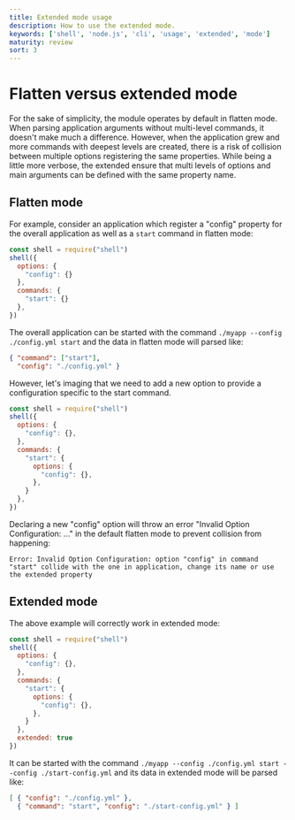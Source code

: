 ```yaml
---
title: Extended mode usage
description: How to use the extended mode.
keywords: ['shell', 'node.js', 'cli', 'usage', 'extended', 'mode']
maturity: review
sort: 3
---
```


# Flatten versus extended mode

For the sake of simplicity, the module operates by default in flatten mode. When parsing application arguments without multi-level commands, it doesn't make much a difference. However, when the application grew and more commands with deepest levels are created, there is a risk of collision between multiple options registering the same properties. While being a little more verbose, the extended ensure that multi levels of options and main arguments can be defined with the same property name.

## Flatten mode

For example, consider an application which register a "config" property for the overall application as well as a `start` command in flatten mode:

```js
const shell = require("shell")
shell({
  options: {
    "config": {}
  },
  commands: {
    "start": {}
  },
})
```

The overall application can be started with the command `./myapp --config ./config.yml start` and the data in flatten mode will parsed like:

```json
{ "command": ["start"],
  "config": "./config.yml" }
```

However, let's imaging that we need to add a new option to provide a configuration specific to the start command. 

```js
const shell = require("shell")
shell({
  options: {
    "config": {},
  },
  commands: {
    "start": {
      options: {
        "config": {},
      },
    }
  },
})
```

Declaring a new "config" option will throw an error "Invalid Option Configuration: ..." in the default flatten mode to prevent collision from happening:

```
Error: Invalid Option Configuration: option "config" in command "start" collide with the one in application, change its name or use the extended property
```

## Extended mode

The above example will correctly work in extended mode:

```js
const shell = require("shell")
shell({
  options: {
    "config": {},
  },
  commands: {
    "start": {
      options: {
        "config": {},
      },
    }
  },
  extended: true
})
```

It can be started with the command `./myapp --config ./config.yml start --config ./start-config.yml` and its data in extended mode will be parsed like:

```json
[ { "config": "./config.yml" },
  { "command": "start", "config": "./start-config.yml" } ]
```
